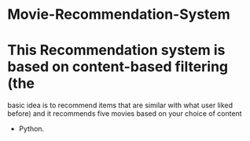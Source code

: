 # Movie-Recommendation-System

# This Recommendation system is based on content-based filtering (the 
basic idea is to recommend items that are similar with what user liked 
before) and it recommends five movies based on your choice of content
- Python.
